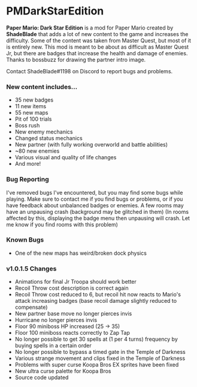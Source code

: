 # PMDarkStarEdition
**Paper Mario: Dark Star Edition** is a mod for Paper Mario created by **ShadeBlade** that adds a lot of new content to the game and increases the difficulty.
Some of the content was taken from Master Quest, but most of it is entirely new.
This mod is meant to be about as difficult as Master Quest Jr, but there are badges that increase the health and damage of enemies.
Thanks to bossbuzz for drawing the partner intro image.

Contact ShadeBlade#1198 on Discord to report bugs and problems.

### **New content includes...**
- 35 new badges
- 11 new items
- 55 new maps
- Pit of 100 trials
- Boss rush
- New enemy mechanics
- Changed status mechanics
- New partner (with fully working overworld and battle abilities)
- ~80 new enemies
- Various visual and quality of life changes
- And more!

### Bug Reporting
I've removed bugs I've encountered, but you may find some bugs while playing.
Make sure to contact me if you find bugs or problems, or if you have feedback about unbalanced badges or enemies.
A few rooms may have an unpausing crash (background may be glitched in them) (In rooms affected by this, displaying the badge menu then unpausing will crash. Let me know if you find rooms with this problem)

### Known Bugs
- One of the new maps has weird/broken dock physics

### v1.0.1.5 Changes
- Animations for final Jr Troopa should work better
- Recoil Throw cost description is correct again
- Recoil Throw cost reduced to 6, but recoil hit now reacts to Mario's attack increasing badges (base recoil damage slightly reduced to compensate)
- New partner base move no longer pierces invis
- Hurricane no longer pierces invis
- Floor 90 miniboss HP increased (25 -> 35)
- Floor 100 miniboss reacts correctly to Zap Tap
- No longer possible to get 30 spells at (1 per 4 turns) frequency by buying spells in a certain order
- No longer possible to bypass a timed gate in the Temple of Darkness
- Various strange movement and clips fixed in the Temple of Darkness
- Problems with super curse Koopa Bros EX sprites have been fixed
- New ultra curse palette for Koopa Bros
- Source code updated